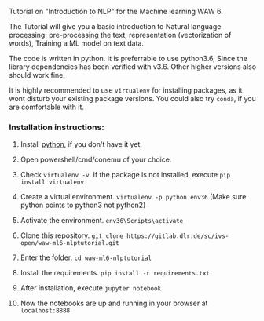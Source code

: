 Tutorial on "Introduction to NLP" for the Machine learning WAW 6.

The Tutorial will give you a basic introduction to Natural language processing: pre-processing the text, representation (vectorization of words), Training a ML model on text data.

The code is written in python. It is preferrable to use python3.6, Since the library dependencies has been verified with v3.6.
Other higher versions also should work fine.

It is highly recommended to use `virtualenv` for installing packages, as it wont disturb your existing package versions.
You could also try `conda`, if you are comfortable with it.

### Installation instructions:

1. Install [python](https://www.python.org/downloads/), if you don't have it yet.

2. Open powershell/cmd/conemu of your choice.

3. Check `virtualenv -v`. If the package is not installed, execute `pip install virtualenv`

4. Create a virtual environment. `virtualenv -p python env36` (Make sure python points to python3 not python2)

5. Activate the environment. `env36\Scripts\activate`

6. Clone this repository. `git clone https://gitlab.dlr.de/sc/ivs-open/waw-ml6-nlptutorial.git`

7. Enter the folder. `cd waw-ml6-nlptutorial`

8. Install the requirements. `pip install -r requirements.txt`

9. After installation, execute `jupyter notebook`

10. Now the notebooks are up and running in your browser at `localhost:8888`